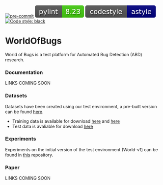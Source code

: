 
[![pre-commit](https://img.shields.io/badge/pre--commit-enabled-brightgreen?logo=pre-commit&logoColor=white)](https://pre-commit.com/)
[![Pylint](docs/_badge/pylint.svg)](https://github.com/PyCQA/pylint)
[![Code style: astyle](docs/_badge/astyle.svg)](http://astyle.sourceforge.net)
[![Code style: black](https://img.shields.io/badge/code%20style-black-000000.svg)](https://github.com/psf/black)

# WorldOfBugs

World of Bugs is a test platform for Automated Bug Detection (ABD) research.

### Documentation

LINKS COMING SOON

### Datasets

Datasets have been created using our test environment, a pre-built version can be found [here](https://www.kaggle.com/benedictwilkinsai/world-of-bugs).

* Training data is available for download [here](https://www.kaggle.com/benedictwilkinsai/world-of-bugs-normal) and [here](TODO)
* Test data is avaliable for download [here](https://www.kaggle.com/benedictwilkinsai/world-of-bugs-test)

### Experiments

Experiments on the initial version of the test environment (World-v1) can be found in [this](https://github.com/BenedictWilkins/world-of-bugs-experiments) repository.

### Paper

LINKS COMING SOON
